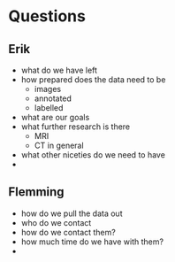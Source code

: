 # Questions
## Erik
- what do we have left
- how prepared does the data need to be
  - images
  - annotated
  - labelled
- what are our goals
- what further research is there
  - MRI
  - CT in general
- what other niceties do we need to have
- 

## Flemming
- how do we pull the data out
- who do we contact
- how do we contact them?
- how much time do we have with them?
- 